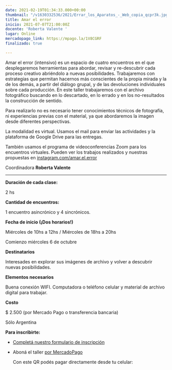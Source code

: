 ```yaml
---
date: 2021-02-19T01:34:33.000+00:00
thumbnail: "/v1630332536/2021/Errar_los_Aparatos_-_Web_copia_qcpr3k.jpg"
title: Amar el error
inicio: 2021-07-07T21:00:00Z
docente: 'Roberta Valente '
lugar: Online
mercadopago_link: https://mpago.la/1V8CGRF
finalizado: true

---
```

Amar el error (intensivo) es un espacio de cuatro encuentros en el que desplegaremos herramientas para abordar, revisar y re-descubrir cada proceso creativo abriéndolo a nuevas posibilidades. Trabajaremos con estrategias que permitan hacernos más conscientes de la propia mirada y la de los demás, a partir del diálogo grupal, y de las devoluciones individuales sobre cada producción. En este taller trabajaremos con el archivo fotográfico buscando en lo descartado, en lo errado y en los no-resultados la construcción de sentido.

Para realizarlo no es necesario tener conocimientos técnicos de fotografía, ni experiencias previas con el material, ya que abordaremos la imagen desde diferentes perspectivas.

La modalidad es virtual. Usamos el mail para enviar las actividades y la plataforma de Google Drive para las entregas.

También usamos el programa de videoconferencias Zoom para los encuentros virtuales. Pueden ver los trabajos realizados y nuestras propuestas en [instagram.com/amar.el.error](http://instagram.com/amar.el.error.)

Coordinadora **Roberta Valente**

***

**Duración de cada clase:**

2 hs

**Cantidad de encuentros:**

1 encuentro asincrónico y 4 sincrónicos.

**Fecha de inicio (¡Dos horarios!)**

Miércoles de 10hs a 12hs / Miércoles de 18hs a 20hs

Comienzo miércoles 6 de octubre

**Destinatarios**

Interesades en explorar sus imágenes de archivo y volver a descubrir nuevas posibilidades.

**Elementos necesarios**

Buena conexión WIFI. Computadora o teléfono celular y material de archivo digital para trabajar.

**Costo**

$ 2.500 (por Mercado Pago o transferencia bancaria)

Sólo Argentina

**Para inscribirte:**

* [Completá nuestro formulario de inscripción](https://docs.google.com/forms/d/12-OE3ojsgp-AU5I3_i43ctxlPg9RZ2f7m3yfo9GhvGE/edit)
* Aboná el taller [por MercadoPago](https://mpago.la/1V8CGRF)

  Con este QR podés pagar directamente desde tu celular: 